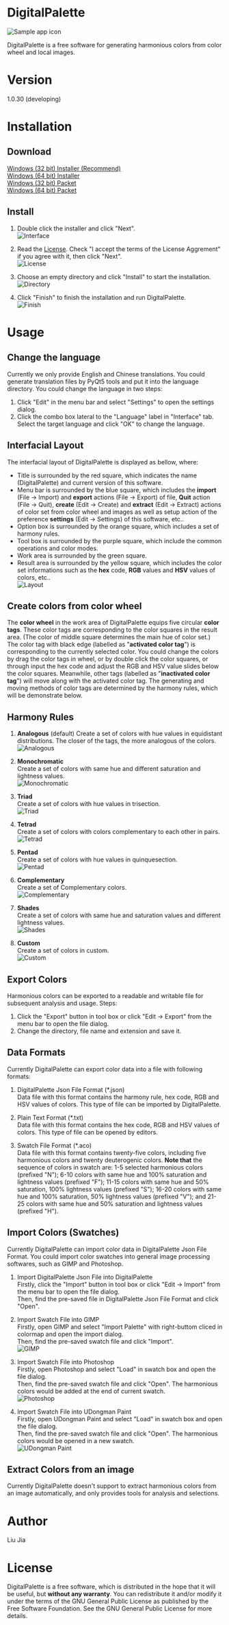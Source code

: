 # DigitalPalette
![Sample app icon](../src/main/icons/full/icon_full_256.png)

DigitalPalette is a free software for generating harmonious colors from color wheel and local images.

# Version
1.0.30 (developing)

# Installation
## Download
[Windows (32 bit) Installer (Recommend)](Link)  
[Windows (64 bit) Installer](Link)  
[Windows (32 bit) Packet](Link)  
[Windows (64 bit) Packet](Link)  

## Install
1. Double click the installer and click "Next".  
![Interface](installation/0.png)

2. Read the [License](../LICENSE). Check "I accept the terms of the License Aggrement" if you agree with it, then click "Next".  
![License](installation/1.png)

3. Choose an empty directory and click "Install" to start the installation.  
![Directory](installation/2.png)

4. Click "Finish" to finish the installation and run DigitalPalette.  
![Finish](installation/3.png)

# Usage
## Change the language
Currently we only provide English and Chinese translations. You could generate translation files by PyQt5 tools and put it into the language directory. You could change the language in two steps:  
1. Click "Edit" in the menu bar and select "Settings" to open the settings dialog.  
2. Click the combo box lateral to the "Language" label in "Interface" tab. Select the target language and click "OK" to change the language. 

## Interfacial Layout
The interfacial layout of DigitalPalette is displayed as bellow, where:  
* Title is surrounded by the red square, which indicates the name (DigitalPalette) and current version of this software.
* Menu bar is surrounded by the blue square, which includes the **import** (File -> Import) and **export** actions (File -> Export) of file, **Quit** action (File -> Quit), **create** (Edit -> Create) and **extract** (Edit -> Extract) actions of color set from color wheel and images as well as setup action of the preference **settings** (Edit -> Settings) of this software, etc..
* Option box is surrounded by the orange square, which includes a set of harmony rules.
* Tool box is surrounded by the purple square, which include the common operations and color modes.
* Work area is surrounded by the green square.
* Result area is surrounded by the yellow square, which includes the color set informations such as the **hex** code, **RGB** values and **HSV** values of colors, etc..  
![Layout](usage/1.png)

## Create colors from color wheel
The **color wheel** in the work area of DigitalPalette equips five circular **color tags**. These color tags are corresponding to the color squares in the result area. (The color of middle square determines the main hue of color set.) The color tag with black edge (labelled as "**activated color tag**") is corresponding to the currently selected color. You could change the colors by drag the color tags in wheel, or by double click the color squares, or through input the hex code and adjust the RGB and HSV value slides below the color squares. Meanwhile, other tags (labelled as "**inactivated color tag**") will move along with the activated color tag. The generating and moving methods of color tags are determined by the harmony rules, which will be demonstrate below.

## Harmony Rules
1. **Analogous** (default)
Create a set of colors with hue values in equidistant distributions. The closer of the tags, the more analogous of the colors.  
![Analogous](usage/2.png)

2. **Monochromatic**  
Create a set of colors with same hue and different saturation and lightness values.  
![Monochromatic](usage/3.png)

3. **Triad**  
Create a set of colors with hue values in trisection.  
![Triad](usage/4.png)

4. **Tetrad**  
Create a set of colors with colors complementary to each other in pairs.  
![Tetrad](usage/5.png)

5. **Pentad**  
Create a set of colors with hue values in quinquesection.  
![Pentad](usage/6.png)

6. **Complementary**  
Create a set of Complementary colors.  
![Complementary](usage/7.png)

7. **Shades**  
Create a set of colors with same hue and saturation values and different lightness values.  
![Shades](usage/8.png)

8. **Custom**  
Create a set of colors in custom.  
![Custom](usage/9.png)

## Export Colors
Harmonious colors can be exported to a readable and writable file for subsequent analysis and usage. Steps:  
1. Click the "Export" button in tool box or click "Edit -> Export" from the menu bar to open the file dialog.  
2. Change the directory, file name and extension and save it.

## Data Formats
Currently DigitalPalette can export color data into a file with following formats:  
1. DigitalPalette Json File Format (*.json)  
Data file with this format contains the harmony rule, hex code, RGB and HSV values of colors. This type of file can be imported by DigitalPalette.  

2. Plain Text Format (*.txt)  
Data file with this format contains the hex code, RGB and HSV values of colors. This type of file can be opened by editors.

3. Swatch File Format (*.aco)  
Data file with this format contains twenty-five colors, including five harmonious colors and twenty deuterogenic colors. **Note that** the sequence of colors in swatch are: 1-5 selected harmonious colors (prefixed "N"); 6-10 colors with same hue and 100% saturation and lightness values (prefixed "F"); 11-15 colors with same hue and 50% saturation, 100% lightness values (prefixed "S"); 16-20 colors with same hue and 100% saturation, 50% lightness values (prefixed "V"); and 21-25 colors with same hue and 50% saturation and lightness values (prefixed "H").  

## Import Colors (Swatches)
Currently DigitalPalette can import color data in DigitalPalette Json File Format. You could import color swatches into general image processing softwares, such as GIMP and Photoshop.
1. Import DigitalPalette Json File into DigitalPalette  
Firstly, click the "Import" button in tool box or click "Edit -> Import" from the menu bar to open the file dialog.  
Then, find the pre-saved file in DigitalPalette Json File Format and click "Open".

2. Import Swatch File into GIMP  
Firstly, open GIMP and select "Import Palette" with right-buttom cliced in colormap and open the import dialog.  
Then, find the pre-saved swatch file and click "Import".  
![GIMP](usage/10.png)

3. Import Swatch File into Photoshop  
Firstly, open Photoshop and select "Load" in swatch box and open the file dialog.  
Then, find the pre-saved swatch file and click "Open". The harmonious colors would be added at the end of current swatch.  
![Photoshop](usage/11.png)

4. Import Swatch File into UDongman Paint  
Firstly, open UDongman Paint and select "Load" in swatch box and open the file dialog.  
Then, find the pre-saved swatch file and click "Open". The harmonious colors would be opened in a new swatch.  
![UDongman Paint](usage/12.png)

## Extract Colors from an image
Currently DigitalPalette doesn't support to extract harmonious colors from an image automatically, and only provides tools for analysis and selections.  

# Author
Liu Jia

# License
DigitalPalette is a free software, which is distributed in the hope that it will be useful, but **without any warranty**. You can redistribute it and/or modify it under the terms of the GNU General Public License as published by the Free Software Foundation. See the GNU General Public License for more details.
